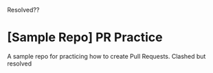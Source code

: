 Resolved??
# [Sample Repo] PR Practice
A sample repo for practicing how to create Pull Requests.
Clashed but resolved
